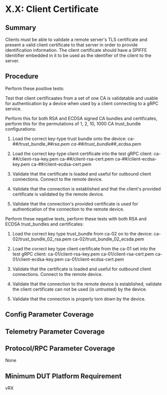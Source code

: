 # X.X: Client Certificate

## Summary

Clients must be able to validate a remote server's TLS certificate
and present a valid client certificate to that server in order to provide
identification information. The client certificate should have a
SPIFFE Idenitifier embedded in it to be used as the identifier of
the client to the server.

## Procedure

Perform these positive tests:

Test that client certificaates from a set of one CA is validatable and usable
for authentication by a device when used by a client connecting to a gRPC service.

Perform this for both RSA and ECDSA signed CA bundles and
certificates, perform this for the permutations of 1, 2, 10, 1000 CA
trust_bundle configurations:

   1) Load the correct key-type trust bundle onto the device:
        ca-##/trust_bundle_##_rsa.pem
        ca-##/trust_bundle_##_ecdsa.pem

   2) Load the correct key-type client certificate into the test gRPC client:
        ca-##/client-rsa-key.pem
        ca-##/client-rsa-cert.pem
        ca-##/client-ecdsa-key.pem
        ca-##/client-ecdsa-cert.pem

   3) Validate that the certificate is loaded and useful for outbound
      client connections. Connect to the remote device.

   4) Validate that the connection is established and that the client's
      provided certificate is validated by the remote device.

   5) Validate that the connection's provided certificate is used for
      authentication of the connection to the remote device.

Perform these negative tests, perform these tests with both RSA and ECDSA
trust_bundles and certificates:

   1) Load the correct key type trust_bundle from ca-02 on to the device:
       ca-02/trust_bundle_02_rsa.pem
       ca-02/trust_bundle_02_ecsda.pem

   2) Load the correct key type client certificate from the ca-01 set into
      the test gRPC client:
        ca-01/client-rsa-key.pem
        ca-01/client-rsa-cert.pem
        ca-01/client-ecdsa-key.pem
        ca-01/client-ecdsa-cert.pem

   3) Validate that the certificate is loaded and useful for outbound
      client connections. Connect to the remote device.

   4) Validate that the connection to the remote device is established,
      validate the client certificate can not be used (is untrusted) by
      the device.

   5) Validate that the connection is properly torn down by the device.
   
## Config Parameter Coverage

## Telemetry Parameter Coverage

## Protocol/RPC Parameter Coverage

None

## Minimum DUT Platform Requirement

vRX
